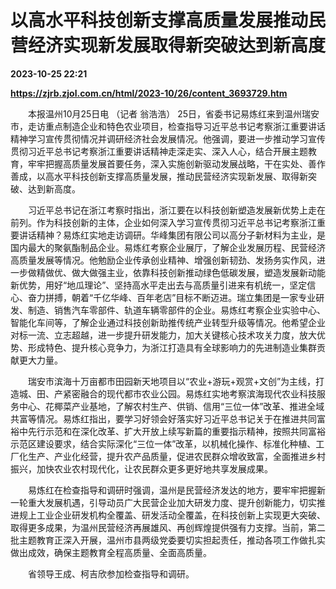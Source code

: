# 以高水平科技创新支撑高质量发展推动民营经济实现新发展取得新突破达到新高度

**2023-10-25 22:21**

**https://zjrb.zjol.com.cn/html/2023-10/26/content_3693729.htm**

　　本报温州10月25日电 （记者 翁浩浩） 25日，省委书记易炼红来到温州瑞安市，走访重点制造企业和特色农业项目，检查指导习近平总书记考察浙江重要讲话精神学习宣传贯彻情况并调研经济社会发展情况。他强调，要进一步推动学习宣传贯彻习近平总书记考察浙江重要讲话精神走深走实、深入人心，结合开展主题教育，牢牢把握高质量发展首要任务，深入实施创新驱动发展战略，干在实处、善作善成，以高水平科技创新支撑高质量发展，推动民营经济实现新发展、取得新突破、达到新高度。

　　习近平总书记在浙江考察时指出，浙江要在以科技创新塑造发展新优势上走在前列。作为科技创新的主体，企业如何深入学习宣传贯彻习近平总书记考察浙江重要讲话精神？易炼红实地走访调研。华峰集团有限公司以高分子新材料为主业，是国内最大的聚氨酯制品企业。易炼红考察企业展厅，了解企业发展历程、民营经济高质量发展等情况。他勉励企业传承创业精神、增强创新韧劲、发扬务实作风，进一步做精做优、做大做强主业，依靠科技创新推动绿色低碳发展，塑造发展新动能新优势，用好“地瓜理论”、坚持高水平走出去与高质量引进来有机统一，坚定信心、奋力拼搏，朝着“千亿华峰、百年老店”目标不断迈进。瑞立集团是一家专业研发、制造、销售汽车零部件、轨道车辆零部件的企业。易炼红考察企业实验中心、智能化车间等，了解企业通过科技创新助推传统产业转型升级等情况。他希望企业对标一流、立志超越，进一步提升研发能力，加大关键核心技术攻关力度，放大优势、形成特色、提升核心竞争力，为浙江打造具有全球影响力的先进制造业集群贡献更大力量。

　　瑞安市滨海十万亩都市田园新天地项目以“农业+游玩+观赏+文创”为主线，打造城、田、产紧密融合的现代都市农业公园。易炼红实地考察滨海现代农业科技服务中心、花椰菜产业基地，了解农村生产、供销、信用“三位一体”改革、推进全域共富等情况。易炼红指出，要学习好领会好落实好习近平总书记关于在推进共同富裕中先行示范和在深化改革、扩大开放上续写新篇的重要指示精神，按照共同富裕示范区建设要求，结合实际深化“三位一体”改革，以机械化操作、标准化种植、工厂化生产、产业化经营，提升农产品质量，促进农民群众增收致富，全面推进乡村振兴，加快农业农村现代化，让农民群众更多更好地共享发展成果。

　　易炼红在检查指导和调研时强调，温州是民营经济发达的地方，要牢牢把握新一轮重大发展机遇，引导动员广大民营企业加大研发力度、提升创新能力，切实推进规上工业企业研发机构全覆盖、研发活动全覆盖，在科技创新上实现更大突破、取得更多成果，为温州民营经济再展雄风、再创辉煌提供强有力支撑。当前，第二批主题教育正深入开展，温州市县两级党委要切实担起责任，推动各项工作做扎实做出成效，确保主题教育全程高质量、全面高质量。

　　省领导王成、柯吉欣参加检查指导和调研。